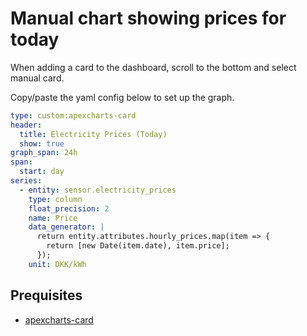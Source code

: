 # Manual chart showing prices for today

When adding a card to the dashboard, scroll to the bottom and select manual card.

Copy/paste the yaml config below to set up the graph.

```yaml
type: custom:apexcharts-card
header:
  title: Electricity Prices (Today)
  show: true
graph_span: 24h
span:
  start: day
series:
  - entity: sensor.electricity_prices
    type: column
    float_precision: 2
    name: Price
    data_generator: |
      return entity.attributes.hourly_prices.map(item => {
        return [new Date(item.date), item.price];
      });
    unit: DKK/kWh
```

## Prequisites

- [apexcharts-card](https://github.com/RomRider/apexcharts-card)

